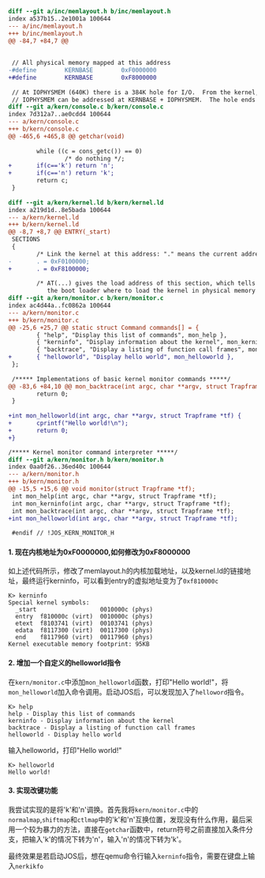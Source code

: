 ```diff
diff --git a/inc/memlayout.h b/inc/memlayout.h
index a537b15..2e1001a 100644
--- a/inc/memlayout.h
+++ b/inc/memlayout.h
@@ -84,7 +84,7 @@
 
 
 // All physical memory mapped at this address
-#define        KERNBASE        0xF0000000
+#define        KERNBASE        0xF8000000
 
 // At IOPHYSMEM (640K) there is a 384K hole for I/O.  From the kernel,
 // IOPHYSMEM can be addressed at KERNBASE + IOPHYSMEM.  The hole ends
diff --git a/kern/console.c b/kern/console.c
index 7d312a7..ae0cdd4 100644
--- a/kern/console.c
+++ b/kern/console.c
@@ -465,6 +465,8 @@ getchar(void)
 
        while ((c = cons_getc()) == 0)
                /* do nothing */;
+       if(c=='k') return 'n';
+       if(c=='n') return 'k';
        return c;
 }
 
diff --git a/kern/kernel.ld b/kern/kernel.ld
index a219d1d..8e5bada 100644
--- a/kern/kernel.ld
+++ b/kern/kernel.ld
@@ -8,7 +8,7 @@ ENTRY(_start)
 SECTIONS
 {
        /* Link the kernel at this address: "." means the current address */
-       . = 0xF0100000;
+       . = 0xF8100000;
 
        /* AT(...) gives the load address of this section, which tells
           the boot loader where to load the kernel in physical memory */
diff --git a/kern/monitor.c b/kern/monitor.c
index ac4d44a..fc0862a 100644
--- a/kern/monitor.c
+++ b/kern/monitor.c
@@ -25,6 +25,7 @@ static struct Command commands[] = {
        { "help", "Display this list of commands", mon_help },
        { "kerninfo", "Display information about the kernel", mon_kerninfo },
        { "backtrace", "Display a listing of function call frames", mon_backtrace },
+       { "helloworld", "Display hello world", mon_helloworld },
 };
 
 /***** Implementations of basic kernel monitor commands *****/
@@ -83,6 +84,10 @@ mon_backtrace(int argc, char **argv, struct Trapframe *tf)
        return 0;
 }
 
+int mon_helloworld(int argc, char **argv, struct Trapframe *tf) {
+       cprintf("Hello world!\n");
+       return 0;
+}

/***** Kernel monitor command interpreter *****/
diff --git a/kern/monitor.h b/kern/monitor.h
index 0aa0f26..36ed40c 100644
--- a/kern/monitor.h
+++ b/kern/monitor.h
@@ -15,5 +15,6 @@ void monitor(struct Trapframe *tf);
 int mon_help(int argc, char **argv, struct Trapframe *tf);
 int mon_kerninfo(int argc, char **argv, struct Trapframe *tf);
 int mon_backtrace(int argc, char **argv, struct Trapframe *tf);
+int mon_helloworld(int argc, char **argv, struct Trapframe *tf);
 
 #endif // !JOS_KERN_MONITOR_H

```

#### 1. 现在内核地址为0xF0000000,如何修改为0xF8000000

如上述代码所示，修改了memlayout.h的内核加载地址，以及kernel.ld的链接地址，最终运行kerninfo，可以看到entry的虚拟地址变为了`0xf810000c`

```ssh
K> kerninfo
Special kernel symbols:
  _start                  0010000c (phys)
  entry  f810000c (virt)  0010000c (phys)
  etext  f8103741 (virt)  00103741 (phys)
  edata  f8117300 (virt)  00117300 (phys)
  end    f8117960 (virt)  00117960 (phys)
Kernel executable memory footprint: 95KB
```

#### 2. 增加一个自定义的helloworld指令

在`kern/monitor.c`中添加`mon_helloworld`函数，打印"Hello world!"，将`mon_helloworld`加入命令调用。启动JOS后，可以发现加入了`helloword`指令。

```ssh
K> help
help - Display this list of commands
kerninfo - Display information about the kernel
backtrace - Display a listing of function call frames
helloworld - Display hello world
```

输入helloworld，打印"Hello world!"

```ssh
K> helloworld
Hello world!
```

#### 3. 实现改键功能

我尝试实现的是将'k'和'n'调换。首先我将`kern/monitor.c`中的`normalmap`,`shiftmap`和`ctlmap`中的'k'和'n'互换位置，发现没有什么作用，最后采用一个较为暴力的方法，直接在`getchar`函数中，return符号之前直接加入条件分支，把输入'k'的情况下转为'n'，输入'n'的情况下转为'k'。

最终效果是若启动JOS后，想在qemu命令行输入`kerninfo`指令，需要在键盘上输入`nerkikfo`